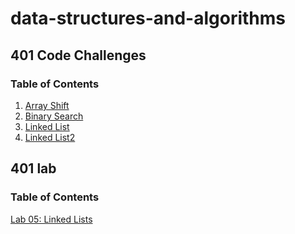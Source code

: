 # data-structures-and-algorithms

## 401 Code Challenges

### Table of Contents

1. [Array Shift](401-code-challenges/array-shift/README.md) 
2. [Binary Search](401-code-challenges/README/Binary-Search.md)
3. [Linked List](401-code-challenges/README/Linked-List-Code-Challenge.md)
4. [Linked List2](401-code-challenges/README/Linked-List(kth_from_end).md)

## 401 lab

### Table of Contents

[Lab 05: Linked Lists](401-code-challenges/README/Linked-Lists.md)

